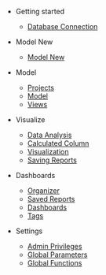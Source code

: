 - Getting started
  - [Database Connection](DatabaseConnection.md)
  
- Model New
  - [Model New](ModelNew.md)
  
- Model
  - [Projects](Projects.md)
  - [Model](Model.md)
  - [Views](Views.md)

- Visualize
  - [Data Analysis](DataRun.md)  
  - [Calculated Column](CalculatedColumn.md)
  - [Visualization](Visualization.md)
  - [Saving Reports](SavingReports.md)

- Dashboards
  - [Organizer]() 
  - [Saved Reports](SavedReports.md)  
  - [Dashboards](Dashboards.md)
  - [Tags](Tags.md)

- Settings
  - [Admin Privileges](AdminPrivileges.md)
  - [Global Parameters](GlobalParameters.md)  
  - [Global Functions](GlobalFunctions.md)
  
